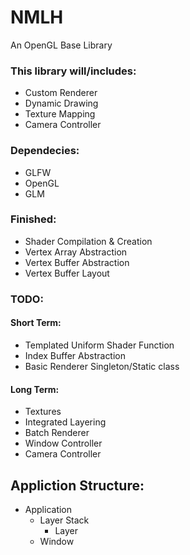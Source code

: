 # NMLH

An OpenGL Base Library

### This library will/includes:

- Custom Renderer
- Dynamic Drawing
- Texture Mapping
- Camera Controller

### Dependecies:

- GLFW
- OpenGL
- GLM

### Finished:

- Shader Compilation & Creation
- Vertex Array Abstraction
- Vertex Buffer Abstraction
- Vertex Buffer Layout

### TODO:

#### Short Term:
- Templated Uniform Shader Function
- Index Buffer Abstraction
- Basic Renderer Singleton/Static class

#### Long Term:
- Textures
- Integrated Layering
- Batch Renderer
- Window Controller
- Camera Controller

## Appliction Structure:
- Application
    - Layer Stack
        - Layer
    - Window